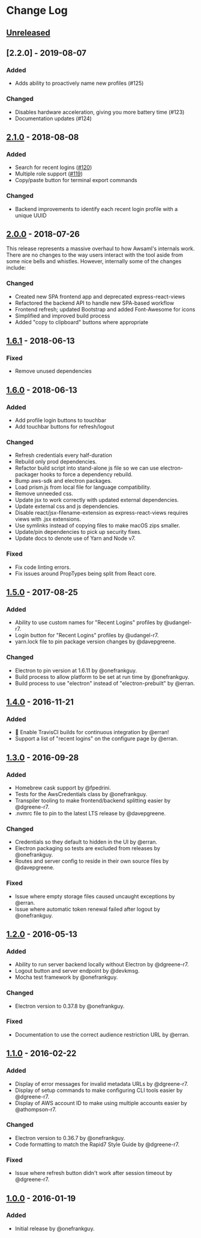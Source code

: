 # Change Log

## [Unreleased]

## [2.2.0] - 2019-08-07
### Added
- Adds ability to proactively name new profiles (#125)

### Changed
- Disables hardware acceleration, giving you more battery time (#123)
- Documentation updates (#124)

## [2.1.0] - 2018-08-08
### Added
- Search for recent logins ([#120](https://github.com/rapid7/awsaml/pull/120))
- Multiple role support ([#119](https://github.com/rapid7/awsaml/pull/119))
- Copy/paste button for terminal export commands

### Changed
- Backend improvements to identify each recent login profile with a unique UUID

## [2.0.0] - 2018-07-26
This release represents a massive overhaul to how Awsaml's internals work. There are no changes to the way users
interact with the tool aside from some nice bells and whistles. However, internally some of the changes include:

### Changed
- Created new SPA frontend app and deprecated express-react-views
- Refactored the backend API to handle new SPA-based workflow
- Frontend refresh; updated Bootstrap and added Font-Awesome for icons
- Simplified and improved build process
- Added "copy to clipboard" buttons where appropriate

## [1.6.1] - 2018-06-13
### Fixed
 - Remove unused dependencies

## [1.6.0] - 2018-06-13
### Added
- Add profile login buttons to touchbar
- Add touchbar buttons for refresh/logout

### Changed
- Refresh credentials every half-duration
- Rebuild only prod dependencies.
- Refactor build script into stand-alone js file so we can use electron-packager hooks to force a dependency rebuild.
- Bump aws-sdk and electron packages.
- Load prism.js from local file for language compatibility.
- Remove unneeded css.
- Update jsx to work correctly with updated external dependencies.
- Update external css and js dependencies.
- Disable react/jsx-filename-extension as express-react-views requires views with .jsx extensions.
- Use symlinks instead of copying files to make macOS zips smaller.
- Update/pin dependencies to pick up security fixes.
- Update docs to denote use of Yarn and Node v7.

### Fixed
- Fix code linting errors.
- Fix issues around PropTypes being split from React core.

## [1.5.0] - 2017-08-25
### Added
- Ability to use custom names for "Recent Logins" profiles by @udangel-r7.
- Login button for "Recent Logins" profiles by @udangel-r7.
- yarn.lock file to pin package version changes by @davepgreene.

### Changed
- Electron to pin version at 1.6.11 by @onefrankguy.
- Build process to allow platform to be set at run time by @onefrankguy.
- Build process to use "electron" instead of "electron-prebuilt" by @erran.

## [1.4.0] - 2016-11-21
### Added
- :construction_worker: Enable TravisCI builds for continuous integration by @erran!
- Support a list of "recent logins" on the configure page by @erran.

## [1.3.0] - 2016-09-28
### Added
- Homebrew cask support by @fpedrini.
- Tests for the AwsCredentials class by @onefrankguy.
- Transpiler tooling to make frontend/backend splitting easier by @dgreene-r7.
- .nvmrc file to pin to the latest LTS release by @davepgreene.

### Changed
- Credentials so they default to hidden in the UI by @erran.
- Electron packaging so tests are excluded from releases by @onefrankguy.
- Routes and server config to reside in their own source files by @davepgreene.

### Fixed
- Issue where empty storage files caused uncaught exceptions by @erran.
- Issue where automatic token renewal failed after logout by @onefrankguy.

## [1.2.0] - 2016-05-13
### Added
- Ability to run server backend locally without Electron by @dgreene-r7.
- Logout button and server endpoint by @devkmsg.
- Mocha test framework by @onefrankguy.

### Changed
- Electron version to 0.37.8 by @onefrankguy.

### Fixed
- Documentation to use the correct audience restriction URL by @erran.

## [1.1.0] - 2016-02-22
### Added
- Display of error messages for invalid metadata URLs by @dgreene-r7.
- Display of setup commands to make configuring CLI tools easier by @dgreene-r7.
- Display of AWS account ID to make using multiple accounts easier by @athompson-r7.

### Changed
- Electron version to 0.36.7 by @onefrankguy.
- Code formatting to match the Rapid7 Style Guide by @dgreene-r7.

### Fixed
- Issue where refresh button didn't work after session timeout by @dgreene-r7.

## [1.0.0] - 2016-01-19
### Added
- Initial release by @onefrankguy.

[Unreleased]: https://github.com/rapid7/awsaml/compare/v2.1.0...HEAD
[2.1.0]: https://github.com/rapid7/awsaml/compare/v2.0.0...v2.1.0
[2.0.0]: https://github.com/rapid7/awsaml/compare/v1.6.1...v2.0.0
[1.6.1]: https://github.com/rapid7/awsaml/compare/v1.6.0...v1.6.1
[1.6.0]: https://github.com/rapid7/awsaml/compare/v1.5.0...v1.6.0
[1.5.0]: https://github.com/rapid7/awsaml/compare/v1.4.0...v1.5.0
[1.4.0]: https://github.com/rapid7/awsaml/compare/v1.3.0...v1.4.0
[1.3.0]: https://github.com/rapid7/awsaml/compare/v1.2.0...v1.3.0
[1.2.0]: https://github.com/rapid7/awsaml/compare/v1.1.0...v1.2.0
[1.1.0]: https://github.com/rapid7/awsaml/compare/v1.0.0...v1.1.0
[1.0.0]: https://github.com/rapid7/awsaml/tree/v1.0.0
